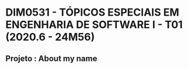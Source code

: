 # DIM0531 - TÓPICOS ESPECIAIS EM ENGENHARIA DE SOFTWARE I - T01 (2020.6 - 24M56)

## Projeto : About my name